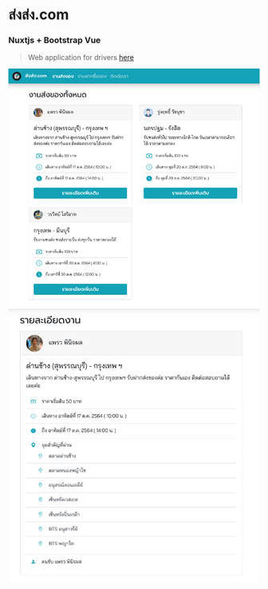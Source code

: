 # ส่งส่ง.com
### Nuxtjs + Bootstrap Vue
> Web application for drivers [here](https://www.xn--72ca7hb2mc.com/)

![](cover1.png)
![](cover2.png)
